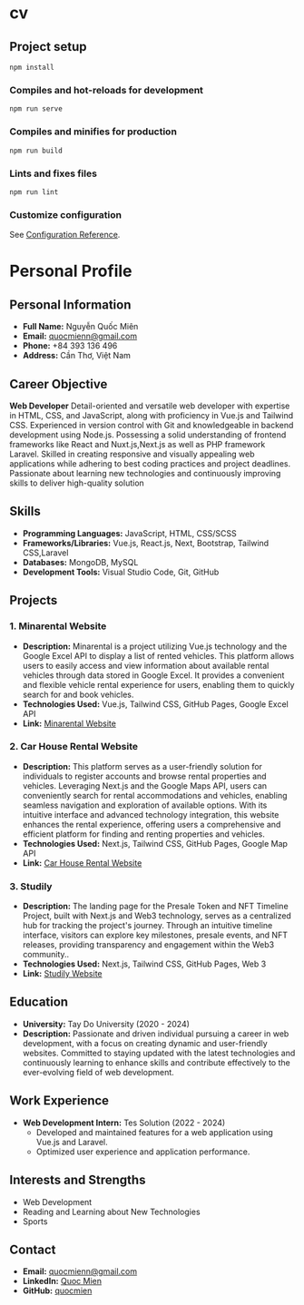 # cv

## Project setup
```
npm install
```

### Compiles and hot-reloads for development
```
npm run serve
```

### Compiles and minifies for production
```
npm run build
```

### Lints and fixes files
```
npm run lint
```

### Customize configuration
See [Configuration Reference](https://cli.vuejs.org/config/).

# Personal Profile

## Personal Information
- **Full Name:** Nguyễn Quốc Miên
- **Email:** quocmienn@gmail.com
- **Phone:** +84 393 136 496
- **Address:** Cần Thơ, Việt Nam

## Career Objective
**Web Developer** 
Detail-oriented and versatile web developer with expertise in HTML, CSS, and JavaScript, along with proficiency in Vue.js and Tailwind CSS. Experienced in version control with Git and knowledgeable in backend development using Node.js. Possessing a solid understanding of frontend frameworks like React and Nuxt.js,Next.js as well as PHP framework Laravel. Skilled in creating responsive and visually appealing web applications while adhering to best coding practices and project deadlines. Passionate about learning new technologies and continuously improving skills to deliver high-quality solution

## Skills
- **Programming Languages:** JavaScript, HTML, CSS/SCSS
- **Frameworks/Libraries:** Vue.js, React.js, Next, Bootstrap, Tailwind CSS,Laravel
- **Databases:** MongoDB, MySQL
- **Development Tools:** Visual Studio Code, Git, GitHub

## Projects
### 1. Minarental Website
- **Description:** Minarental is a project utilizing Vue.js technology and the Google Excel API to display a list of rented vehicles.   This platform allows users to easily access and view information about available rental vehicles through data stored in Google Excel. It provides a convenient and flexible vehicle rental experience for users, enabling them to quickly search for and book vehicles.
- **Technologies Used:** Vue.js, Tailwind CSS, GitHub Pages, Google Excel API
- **Link:** [Minarental Website](https://github.com/quocmien/Minarental)

### 2. Car House Rental Website
- **Description:** This platform serves as a user-friendly solution for individuals to register accounts and browse rental properties and vehicles. Leveraging Next.js and the Google Maps API, users can conveniently search for rental accommodations and vehicles, enabling seamless navigation and exploration of available options. With its intuitive interface and advanced technology integration, this website enhances the rental experience, offering users a comprehensive and efficient platform for finding and renting properties and vehicles.
- **Technologies Used:** Next.js, Tailwind CSS, GitHub Pages, Google Map API
- **Link:** [Car House Rental Website](http://staydrivefinder.com/)

### 3. Studily
- **Description:** The landing page for the Presale Token and NFT Timeline Project, built with Next.js and Web3 technology, serves as a centralized hub for tracking the project's journey. Through an intuitive timeline interface, visitors can explore key milestones, presale events, and NFT releases, providing transparency and engagement within the Web3 community..
- **Technologies Used:** Next.js, Tailwind CSS, GitHub Pages, Web 3
- **Link:** [Studily Website](https://beta.studily.io/)

## Education
- **University:** Tay Do University (2020 - 2024)
- **Description:** Passionate and driven individual pursuing a career in web development, with a focus on creating dynamic and user-friendly websites. Committed to staying updated with the latest technologies and continuously learning to enhance skills and contribute effectively to the ever-evolving field of web development.

## Work Experience
- **Web Development Intern:** Tes Solution (2022 - 2024)
  - Developed and maintained features for a web application using Vue.js and Laravel.
  - Optimized user experience and application performance.

## Interests and Strengths
- Web Development
- Reading and Learning about New Technologies
- Sports

## Contact
- **Email:** quocmienn@gmail.com
- **LinkedIn:** [Quoc Mien](https://www.linkedin.com/in/quốc-miên-nguyễn-43859221a)
- **GitHub:** [quocmien](https://github.com/quocmien)
